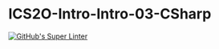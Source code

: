 # ICS2O-Intro-Intro-03-CSharp

[![GitHub's Super Linter](https://github.com/MT-Aiden/ICS2O-Intro-Intro-03-CSharp/workflows/GitHub's%20Super%20Linter/badge.svg)](https://github.com/MT-Aiden/ICS2O-Intro-Intro-03-CSharp/actions)

